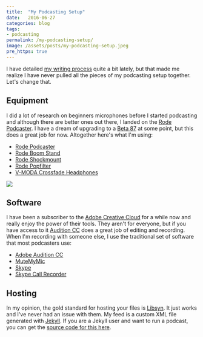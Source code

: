 ```yaml
---
title:  "My Podcasting Setup"
date:   2016-06-27
categories: blog
tags:
- podcasting
permalink: /my-podcasting-setup/
image: /assets/posts/my-podcasting-setup.jpeg
pre_https: true
---
```

I have detailed [my writing process](http://joebuhlig.com/the-science-and-experience-of-analog-writing/) quite a bit lately, but that made me realize I have never pulled all the pieces of my podcasting setup together. Let's change that.
<!--more-->

## Equipment

I did a lot of research on beginners microphones before I started podcasting and although there are better ones out there, I landed on the [Rode Podcaster](https://www.amazon.com/Rode-Podcaster-USB-Dynamic-Microphone/dp/B000JM46FY/ref=sr_1_1?tag=joebuhlig-20). I have a dream of upgrading to a [Beta 87](https://www.amazon.com/Shure-Supercardioid-Condenser-Microphone-Applications/dp/B0002BACBO/ref=sr_1_1?tag=joebuhlig-20) at some point, but this does a great job for now. Altogether here's what I'm using:

- [Rode Podcaster](https://www.amazon.com/Rode-Podcaster-USB-Dynamic-Microphone/dp/B000JM46FY/ref=sr_1_1?tag=joebuhlig-20)
- [Rode Boom Stand](https://www.amazon.com/RODE-Swivel-Mount-Studio-Microphone/dp/B001D7UYBO/ref=sr_1_1?tag=joebuhlig-20)
- [Rode Shockmount](https://www.amazon.com/Rode-PSM-1-Shockmount-Podcaster/dp/B000WA8KYG/ref=sr_1_1?tag=joebuhlig-20)
- [Rode Popfilter](https://www.amazon.com/SM6-Shock-Mount-Integrated-Shield/dp/B004DE1K5S/ref=sr_1_1?tag=joebuhlig-20)
- [V-MODA Crossfade Headphones](https://www.amazon.com/V-MODA-Crossfade-Over-Ear-Noise-Isolating-Headphone/dp/B003BYRGLI/ref=sr_1_8?tag=joebuhlig-20)

<img class="center-image post-image-medium" src="http://joebuhlig.com/assets/posts_extra/my-podcasting-setup/rode-podcaster.jpeg" />

## Software

I have been a subscriber to the [Adobe Creative Cloud](http://www.adobe.com/creativecloud.html) for a while now and really enjoy the power of their tools. They aren't for everyone, but if you have access to it [Audition CC](http://www.adobe.com/products/audition.html) does a great job of editing and recording. When I'm recording with someone else, I use the traditional set of software that most podcasters use:

- [Adobe Audition CC](http://www.adobe.com/products/audition.html)
- [MuteMyMic](http://mutemymic.com/)
- [Skype](https://www.skype.com/en/)
- [Skype Call Recorder](http://www.ecamm.com/mac/callrecorder/)

## Hosting

In my opinion, the gold standard for hosting your files is [Libsyn](https://www.libsyn.com/). It just works and I've never had an issue with them. My feed is a custom XML file generated with [Jekyll](http://jekyllrb.com/). If you are a Jekyll user and want to run a podcast, you can get the [source code for this here](https://github.com/joebuhlig/Jekyll-Podcast-Feed).
